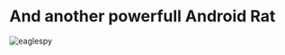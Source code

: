 # And another powerfull Android Rat
![eaglespy](https://github.com/user-attachments/assets/8b444c87-1567-4e29-ac90-43b7f2478815)
